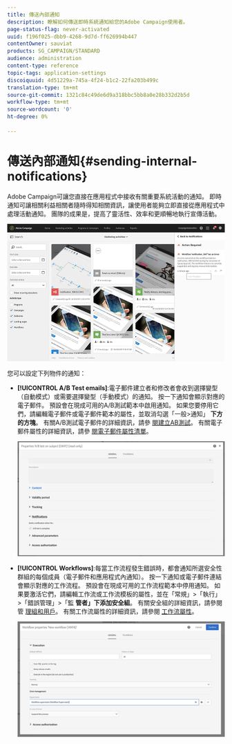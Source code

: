 ```yaml
---
title: 傳送內部通知
description: 瞭解如何傳送即時系統通知給您的Adobe Campaign使用者。
page-status-flag: never-activated
uuid: f196f025-dbb9-4268-9d7d-ff626994b447
contentOwner: sauviat
products: SG_CAMPAIGN/STANDARD
audience: administration
content-type: reference
topic-tags: application-settings
discoiquuid: 4d51229a-745a-4f24-b1c2-22fa203b499c
translation-type: tm+mt
source-git-commit: 1321c84c49de6d9a318bbc5bb8a0e28b332d2b5d
workflow-type: tm+mt
source-wordcount: '0'
ht-degree: 0%

---
```



# 傳送內部通知{#sending-internal-notifications}

Adobe Campaign可讓您直接在應用程式中接收有關重要系統活動的通知。 即時通知可讓相關利益相關者隨時得知相關資訊，讓使用者能夠立即直接從應用程式中處理活動通知。 團隊的成果是，提高了靈活性、效率和更順暢地執行宣傳活動。

![](assets/pulse_3.png)

您可以設定下列物件的通知：

* **[!UICONTROL A/B Test emails]**:電子郵件建立者和修改者會收到選擇變型（自動模式）或需要選擇變型（手動模式）的通知。 按一下通知會顯示對應的電子郵件。 預設會在現成可用的A/B測試範本中啟用通知。 如果您要停用它們，請編輯電子郵件或電子郵件範本的屬性，並取消勾選「一般>通知」 **下方的方塊**。 有關A/B測試電子郵件的詳細資訊，請參 [閱建立AB測試](../../channels/using/designing-an-a-b-test-email.md)。 有關電子郵件屬性的詳細資訊，請參 [閱電子郵件屬性清單](../../administration/using/configuring-email-channel.md#list-of-email-properties)。

   ![](assets/pulse_2.png)

* **[!UICONTROL Workflows]**:每當工作流程發生錯誤時，都會通知所選安全性群組的每個成員（電子郵件和應用程式內通知）。 按一下通知或電子郵件連結會顯示對應的工作流程。 預設會在現成可用的工作流程範本中停用通知。 如果要激活它們，請編輯工作流或工作流模板的屬性，並在「常規」>「執行」>「錯誤管理」>「監 **管者」下添加安全組**。 有關安全組的詳細資訊，請參閱管 [理組和用戶](../../administration/using/managing-groups-and-users.md)。 有關工作流屬性的詳細資訊，請參閱 [工作流屬性](../../automating/using/managing-execution-options.md)。

   ![](assets/pulse_1.png)
